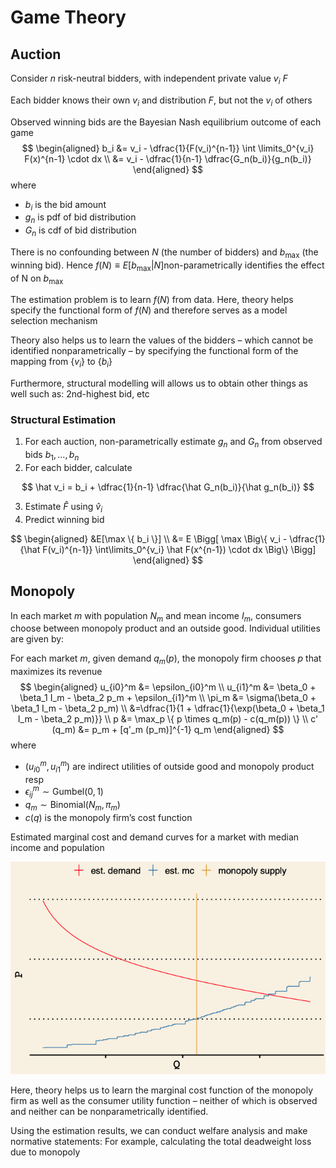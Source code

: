 # Game Theory

## Auction

Consider $n$ risk-neutral bidders, with independent private value $v_i ~ F$

Each bidder knows their own $v_i$ and distribution $F$, but not the $v_i$ of others

Observed winning bids are the Bayesian Nash equilibrium outcome of each game
$$
\begin{aligned}
b_i
&= v_i - \dfrac{1}{F(v_i)^{n-1}} \int \limits_0^{v_i} F(x)^{n-1} \cdot dx \\
&= v_i - \dfrac{1}{n-1} \dfrac{G_n(b_i)}{g_n(b_i)}
\end{aligned}
$$
where

- $b_i$ is the bid amount
- $g_n$ is pdf of bid distribution
- $G_n$ is cdf of bid distribution

There is no confounding between $N$ (the number of bidders) and $b_\max$ (the winning bid). Hence $f (N) ≡ E [b_\max|N]$non-parametrically identifies the effect of N on $b_\max$

The estimation problem is to learn $f (N)$ from data. Here, theory helps specify the functional form of $f (N)$ and therefore serves as a model selection mechanism

Theory also helps us to learn the values of the bidders – which cannot be identified nonparametrically – by specifying the functional form of the mapping from $\{ v_i \}$ to $\{ b_i \}$

Furthermore, structural modelling will allows us to obtain other things as well such as: 2nd-highest bid, etc

### Structural Estimation

1. For each auction, non-parametrically estimate $g_n$ and $G_n$ from observed bids $b_1, \dots, b_n$
2. For each bidder, calculate

$$
\hat v_i = b_i + \dfrac{1}{n-1} \dfrac{\hat G_n(b_i)}{\hat g_n(b_i)}
$$

3. Estimate $\hat F$ using $\hat v_i$
4. Predict winning bid

$$
\begin{aligned}
&E[\max \{ b_i \}] \\
&= E \Bigg[
\max \Big\{
v_i - \dfrac{1}{\hat F(v_i)^{n-1}}
\int\limits_0^{v_i} \hat F(x^{n-1}) \cdot dx
\Big\}
\Bigg]
\end{aligned}
$$

## Monopoly

In each market $m$ with population $N_m$ and mean income $I_m$, consumers choose between monopoly product and an outside good. Individual utilities are given by:

For each market $m$, given demand $q_m(p)$, the monopoly firm chooses $p$ that maximizes its revenue
$$
\begin{aligned}
u_{i0}^m &= \epsilon_{i0}^m \\
u_{i1}^m &= \beta_0 + \beta_1 I_m - \beta_2 p_m + \epsilon_{i1}^m \\
\pi_m &=
\sigma(\beta_0 + \beta_1 I_m - \beta_2 p_m)
\\
&=\dfrac{1}{1 + \dfrac{1}{\exp(\beta_0 + \beta_1 I_m - \beta_2 p_m)}} \\
p &= \max_p \{ p \times q_m(p) - c(q_m(p)) \} \\
c' (q_m) &= p_m + [q'_m (p_m)]^{-1} q_m
\end{aligned}
$$
where

- $(u_{i0}^m, u_{i1}^m)$ are indirect utilities of outside good and monopoly product resp
- $\epsilon_{ij}^m \sim \text{Gumbel}(0, 1)$
- $q_m \sim \text{Binomial}(N_m, \pi_m)$
- $c(q)$ is the monopoly firm’s cost function

Estimated marginal cost and demand curves for a market with median income and population

![Estimated marginal cost and demand curves for a market with median income and population](./assets/image-20240420145244567.png)

Here, theory helps us to learn the marginal cost function of the monopoly firm as well as the consumer utility function – neither of which is observed and neither can be nonparametrically identified.

Using the estimation results, we can conduct welfare analysis and make normative statements: For example, calculating the total deadweight loss due to monopoly

